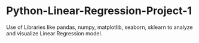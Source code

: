 # Python-Linear-Regression-Project-1
Use of Libraries like pandas, numpy, matplotlib, seaborn, sklearn to analyze and visualize Linear Regression model.
